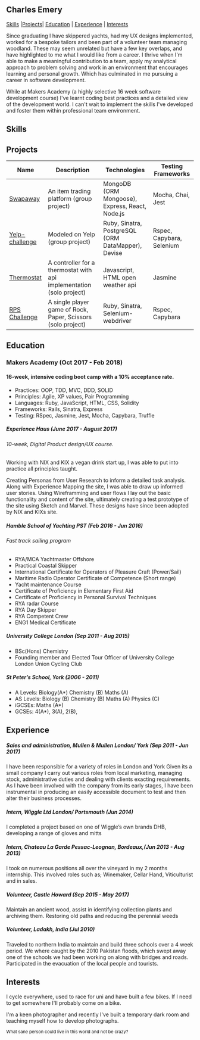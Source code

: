 ## Charles Emery

[Skills](#skills) |[Projects](#projects)| [Education](#education) | [Experience](#experience) | [Interests](#interests)

Since graduating I have skippered yachts, had my UX designs implemented, worked for a bespoke tailors and been part of a volunteer team managing woodland. These may seem unrelated but have a few key overlaps, and have highlighted to me what I would like from a career. I thrive when I'm able to make a meaningful contribution to a team, apply my analytical approach to problem solving and work in an environment that encourages learning and personal growth. Which has culminated in me pursuing a career in software development.

While at Makers Academy (a highly selective 16 week software development course) I've learnt coding best practices and a detailed view of the development world. I can't wait to implement the skills I've developed and foster them within professional team environment.

## Skills

## Projects
Name | Description | Technologies | Testing Frameworks
---| --- | --- | --- |
[Swapaway](https://github.com/Mnargh/Swapaway) | An item trading platform (group project)| MongoDB (ORM Mongoose), Express, React, Node.js | Mocha, Chai, Jest
[Yelp-challenge](https://github.com/tallpress/Yelp-Challenge/commits/master) | Modeled on Yelp (group project)| Ruby, Sinatra, PostgreSQL (ORM DataMapper), Devise| Rspec, Capybara, Selenium
[Thermostat](https://github.com/charlesemery15/thermostat)|A controller for a thermostat with api implementation (solo project) |Javascript, HTML open weather api| Jasmine
[RPS Challenge](https://github.com/charlesemery15/rps-challenge) | A single player game of Rock, Paper, Scissors (solo project)| Ruby, Sinatra, Selenium-webdriver | Rspec, Capybara

## Education

### Makers Academy (Oct 2017 - Feb 2018)
#### 16-week, intensive coding boot camp with a 10% acceptance rate.

- Practices: OOP, TDD, MVC, DDD, SOLID
- Principles: Agile, XP values, Pair Programming
- Languages: Ruby, JavaScript, HTML, CSS, Solidity
- Frameworks: Rails, Sinatra, Express
- Testing: RSpec, Jasmine, Jest, Mocha, Capybara, Truffle

##### Experience Haus (June 2017 - August 2017)
###### 10-week, Digital Product design/UX course.

Working with NIX and KIX a vegan drink start up, I was able to put into practice all principles taught.

Creating Personas from User Research to inform a detailed task analysis. Along with Experience Mapping the site, I was able to draw up informed user stories. Using Wireframming and user flows I lay out the basic functionality and content of the site, ultimately creating a test prototype of the site using Sketch and Marvel. These designs have since been adopted by NIX and KIXs site.

##### Hamble School of Yachting PST (Feb 2016 - Jun 2016)
###### Fast track sailing program

- RYA/MCA Yachtmaster Offshore
- Practical Coastal Skipper
- International Certificate for Operators of Pleasure Craft (Power/Sail)
- Maritime Radio Operator Certificate of Competence (Short range)
- Yacht maintenance Course
- Certificate of Proficiency in Elementary First Aid
- Certificate of Proficiency in Personal Survival Techniques
- RYA radar Course
- RYA Day Skipper
- RYA Competent Crew
- ENG1 Medical Certificate

##### University College London (Sep 2011 - Aug 2015)

- BSc(Hons) Chemistry
- Founding member and Elected Tour Officer of University College London Union Cycling Club

##### St Peter’s School, York (2006 - 2011)
- A Levels: Biology(A*) Chemistry (B) Maths (A)
- AS Levels: Biology (B) Chemistry (B) Maths (A) Physics (C)
- iGCSEs: Maths (A*)
- GCSEs: 4(A*), 3(A), 2(B),

## Experience
##### Sales and administration, Mullen & Mullen London/ York (Sep 2011 - Jun 2017)
I have been responsible for a variety of roles in London and York
Given its a small company I carry out various roles from local marketing, managing stock, administrative duties and dealing with clients exacting requirements.
As I have been involved with the company from its early stages, I have been instrumental in producing  an easily accessible document to test and then alter their business processes.

##### Intern, Wiggle Ltd London/ Portsmouth (Jun 2014)
I completed a project based on one of Wiggle’s own brands DHB, developing a range of gloves and mitts

##### Intern, Chateau La Garde Pessac-Leognan, Bordeaux,(Jun 2013 - Aug 2013)
I took on numerous positions all over the vineyard in my  2 months internship. This involved roles such as; Winemaker, Cellar Hand, Viticulturist and in sales.

##### Volunteer, Castle Howard (Sep 2015 - May 2017)
Maintain an ancient wood, assist in identifying collection plants and archiving them.
Restoring old paths and reducing the perennial weeds

##### Volunteer, Ladakh, India (Jul 2010)
Traveled to northern India to maintain and build three schools over a 4 week period.
We where caught by the 2010 Pakistan floods, which swept away one of the schools we had been working on along with bridges and roads.
Participated in the evacuation of the local people and tourists.

## Interests

I cycle everywhere, used to race for uni and have built a few bikes. If I need to get somewhere I'll probably come on a bike.

I'm a keen photographer and recently I've built a temporary dark room and teaching myself how to develop photographs.

<sup> What sane person could live in this world and not be crazy? <sup>
